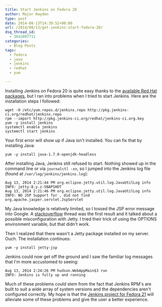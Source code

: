 ```yaml
---
title: Start Jenkins on Fedora 20
author: Major Hayden
type: post
date: 2014-08-13T14:39:52+00:00
url: /2014/08/13/get-jenkins-start-fedora-20/
dsq_thread_id:
  - 3642807711
categories:
  - Blog Posts
tags:
  - fedora
  - java
  - jenkins
  - redhat
  - yum

---
```

Installing Jenkins on Fedora 20 is quite easy thanks to the [available Red Hat packages][1], but I ran into problems when I tried to start Jenkins. Here are the installation steps I followed:

```
wget -O /etc/yum.repos.d/jenkins.repo http://pkg.jenkins-ci.org/redhat/jenkins.repo
rpm --import http://pkg.jenkins-ci.org/redhat/jenkins-ci.org.key
yum -y install jenkins
systemctl enable jenkins
systemctl start jenkins
```


Your first error will show up if Java isn't installed. You can fix that by installing Java:

```
yum -y install java-1.7.0-openjdk-headless
```


After installing Java, Jenkins still refused to start. Nothing showed up in the command line or via `journalctl -xn`, so I jumped into the Jenkins log file (found at `/var/log/jenkins/jenkins.log`):

```
Aug 13, 2014 2:21:44 PM org.eclipse.jetty.util.log.JavaUtilLog info
INFO: jetty-8.y.z-SNAPSHOT
Aug 13, 2014 2:21:46 PM org.eclipse.jetty.util.log.JavaUtilLog info
INFO: NO JSP Support for , did not find org.apache.jasper.servlet.JspServlet
```


My Java knowledge is relatively limited, so I tossed the JSP error message into Google. A [stackoverflow][2] thread was the first result and it talked about a possible misconfiguration with Jetty. I tried their trick of using the OPTIONS environment variable, but that didn't work.

Then I realized that there wasn't a Jetty package installed on my server. Ouch. The installation continues:

```
yum -y install jetty-jsp
```


Jenkins could now get off the ground and I saw the familiar log messages that I'm more accustomed to seeing:

```
Aug 13, 2014 2:24:26 PM hudson.WebAppMain$3 run
INFO: Jenkins is fully up and running
```


Much of these problems could stem from the fact that Jenkins RPM's are built to suit a wide array of system versions and the dependencies aren't configured correctly. My hope is that the [Jenkins project for Fedora 21][3] will alleviate some of these problems and give the user a better experience.

 [1]: http://pkg.jenkins-ci.org/redhat/
 [2]: https://stackoverflow.com/questions/3521654/missing-jsp-support-in-jetty-or-confusing-log-message
 [3]: https://fedoraproject.org/wiki/Changes/Jenkins
